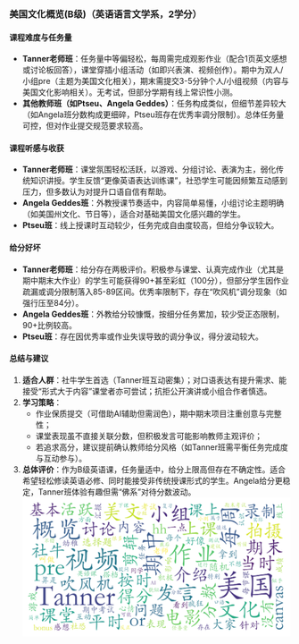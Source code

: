 ### 美国文化概览(B级)（英语语言文学系，2学分）

#### 课程难度与任务量  
- **Tanner老师班**：任务量中等偏轻松，每周需完成观影作业（配合1页英文感想或讨论板回答），课堂穿插小组活动（如即兴表演、视频创作）。期中为双人/小组pre（主题为美国文化相关），期末需提交3-5分钟个人/小组视频（内容与美国文化影响相关）。无考试，但部分学期有线上常识性小测。  
- **其他教师班（如Ptseu、Angela Geddes）**：任务构成类似，但细节差异较大（如Angela班分数构成更细碎，Ptseu班存在优秀率调分限制）。总体任务量可控，但对作业提交规范要求较高。

#### 课程听感与收获  
- **Tanner老师班**：课堂氛围轻松活跃，以游戏、分组讨论、表演为主，弱化传统知识讲授。学生反馈“更像英语表达训练课”，社恐学生可能因频繁互动感到压力，但多数认为对提升口语自信有帮助。  
- **Angela Geddes班**：外教授课节奏适中，内容简单易懂，小组讨论主题明确（如美国州文化、节日等），适合对基础美国文化感兴趣的学生。  
- **Ptseu班**：线上授课时互动较少，任务完成自由度较高，但给分争议较大。

#### 给分好坏  
- **Tanner老师班**：给分存在两极评价。积极参与课堂、认真完成作业（尤其是期中期末大作业）的学生可能获得90+甚至彩虹（100分），但部分学生因作业疏漏或调分限制落入85-89区间。优秀率限制下，存在“吹风机”调分现象（如强行压至84分）。  
- **Angela Geddes班**：外教给分较慷慨，按细分任务累加，较少受正态限制，90+比例较高。  
- **Ptseu班**：存在因优秀率或作业失误导致的调分争议，得分波动较大。

#### 总结与建议  
1. **适合人群**：社牛学生首选（Tanner班互动密集）；对口语表达有提升需求、能接受“形式大于内容”课堂者亦可尝试；抗拒公开演讲或小组合作者慎选。  
2. **学习策略**：  
   - 作业保质提交（可借助AI辅助但需润色），期中期末项目注重创意与完整性；  
   - 课堂表现虽不直接关联分数，但积极发言可能影响教师主观评价；  
   - 若追求高分，建议提前确认教师给分风格（如Tanner班需平衡任务完成度与互动参与）。  
3. **总体评价**：作为B级英语课，任务量适中，给分上限高但存在不确定性。适合希望轻松修读英语必修、同时能接受非传统授课形式的学生。Angela给分更稳定，Tanner班体验有趣但需“佛系”对待分数波动。
![wordcloud](wordcloud.png)